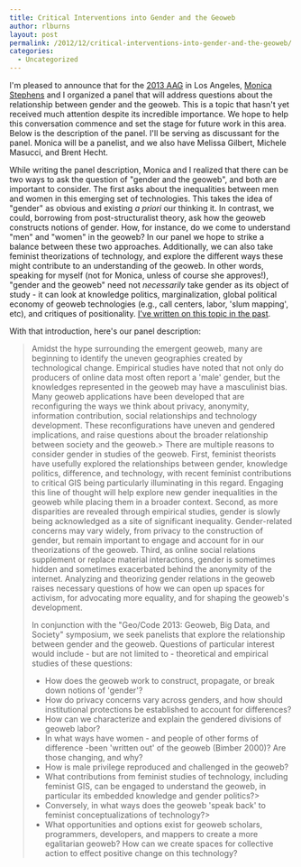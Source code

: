 ```yaml
---
title: Critical Interventions into Gender and the Geoweb
author: rlburns
layout: post
permalink: /2012/12/critical-interventions-into-gender-and-the-geoweb/
categories:
  - Uncategorized
---
```

I'm pleased to announce that for the [2013 AAG](http://www.aag.org/cs/annualmeeting) in Los Angeles, [Monica Stephens](https://sites.google.com/a/email.arizona.edu/stephens/) and I organized a panel that will address questions about the relationship between gender and the geoweb. This is a topic that hasn't yet received much attention despite its incredible importance. We hope to help this conversation commence and set the stage for future work in this area. Below is the description of the panel. I'll be serving as discussant for the panel. Monica will be a panelist, and we also have Melissa Gilbert, Michele Masucci, and Brent Hecht.

While writing the panel description, Monica and I realized that there can be two ways to ask the question of "gender and the geoweb", and both are important to consider. The first asks about the inequalities between men and women in this emerging set of technologies. This takes the idea of "gender" as obvious and existing *a priori* our thinking it. In contrast, we could, borrowing from post-structuralist theory, ask how the geoweb constructs notions of gender. How, for instance, do we come to understand "men" and "women" in the geoweb? In our panel we hope to strike a balance between these two approaches. Additionally, we can also take feminist theorizations of technology, and explore the different ways these might contribute to an understanding of the geoweb. In other words, speaking for myself (not for Monica, unless of course she approves!), "gender and the geoweb" need not *necessarily* take gender as its object of study - it can look at knowledge politics, marginalization, global political economy of geoweb technologies (e.g., call centers, labor, 'slum mapping', etc), and critiques of positionality. [I've written on this topic in the past](http://burnsr77.github.io/2012/04/short-position-statement-on-gender-and-the-geoweb/).

With that introduction, here's our panel description:

> Amidst the hype surrounding the emergent geoweb, many are beginning to identify the uneven geographies created by technological change. Empirical studies have noted that not only do producers of online data most often report a 'male' gender, but the knowledges represented in the geoweb may have a masculinist bias. Many geoweb applications have been developed that are reconfiguring the ways we think about privacy, anonymity, information contribution, social relationships and technology development. These reconfigurations have uneven and gendered implications, and raise questions about the broader relationship between society and the geoweb.> 
> There are multiple reasons to consider gender in studies of the geoweb. First, feminist theorists have usefully explored the relationships between gender, knowledge politics, difference, and technology, with recent feminist contributions to critical GIS being particularly illuminating in this regard. Engaging this line of thought will help explore new gender inequalities in the geoweb while placing them in a broader context. Second, as more disparities are revealed through empirical studies, gender is slowly being acknowledged as a site of significant inequality. Gender-related concerns may vary widely, from privacy to the construction of gender, but remain important to engage and account for in our theorizations of the geoweb. Third, as online social relations supplement or replace material interactions, gender is sometimes hidden and sometimes exacerbated behind the anonymity of the internet. Analyzing and theorizing gender relations in the geoweb raises necessary questions of how we can open up spaces for activism, for advocating more equality, and for shaping the geoweb's development.
> 
> In conjunction with the "Geo/Code 2013: Geoweb, Big Data, and Society" symposium, we seek panelists that explore the relationship between gender and the geoweb. Questions of particular interest would include - but are not limited to - theoretical and empirical studies of these questions:
> 
> -   How does the geoweb work to construct, propagate, or break down notions of 'gender'?
> -   How do privacy concerns vary across genders, and how should institutional protections be established to account for differences?
> -   How can we characterize and explain the gendered divisions of geoweb labor?
> -   In what ways have women - and people of other forms of difference -been 'written out' of the geoweb (Bimber 2000)? Are those changing, and why?
> -   How is male privilege reproduced and challenged in the geoweb?
> -   What contributions from feminist studies of technology, including feminist GIS, can be engaged to understand the geoweb, in particular its embedded knowledge and gender politics?>
> -   Conversely, in what ways does the geoweb 'speak back' to feminist conceptualizations of technology?> 
> -   What opportunities and options exist for geoweb scholars, programmers, developers, and mappers to create a more egalitarian geoweb? How can we create spaces for collective action to effect positive change on this technology?
